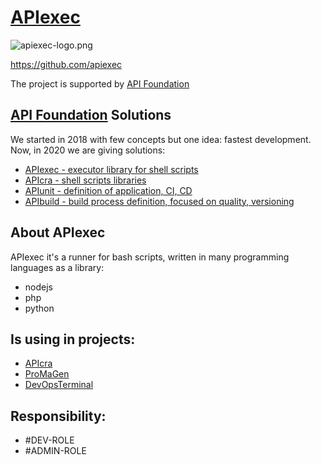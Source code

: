 # [APIexec](http://www.apiexec.com)

![apiexec-logo.png](https://logo.apiexec.com/apiexec-logo.png)

https://github.com/apiexec

The project is supported by [API Foundation](https://apifoundation.com)

## [API Foundation](https://apifoundation.com) Solutions
We started in 2018 with few concepts but one idea: fastest development.
Now, in 2020 we are giving solutions:

+ [APIexec - executor library for shell scripts](https://apiexec.com)
+ [APIcra - shell scripts libraries](https://apicra.com)
+ [APIunit - definition of application, CI, CD](https://APIunit.com)
+ [APIbuild - build process definition, focused on quality, versioning](https://apibuild.com)

## About APIexec

APIexec it's a runner for bash scripts, written in many programming languages as a library:
+ nodejs
+ php
+ python

## Is using in projects:
+ [APIcra](https://apicra.com)
+ [ProMaGen](https://www.promagen.com/)
+ [DevOpsTerminal](https://docs.devopsterminal.com/)

## Responsibility:
+ #DEV-ROLE
+ #ADMIN-ROLE
